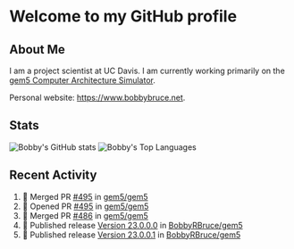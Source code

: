 # Welcome to my GitHub profile

## About Me

I am a project scientist at UC Davis. I am currently working primarily on the [gem5 Computer Architecture Simulator](https://github.com/gem5).

Personal website: <https://www.bobbybruce.net>.

## Stats

![Bobby's GitHub stats](https://github-readme-stats.vercel.app/api?username=bobbyrbruce&show_icons=true&theme=responsive&include_all_commits=true&count_private=true&show=reviews&disable_animations=true)
![Bobby's Top Languages ](https://github-readme-stats.vercel.app/api/top-langs/?username=bobbyrbruce&layout=compact&theme=responsive&count_private=true&langs_count=10&disable_animations=true)

## Recent Activity

<!--START_SECTION:activity-->
1. 🎉 Merged PR [#495](https://github.com/gem5/gem5/pull/495) in [gem5/gem5](https://github.com/gem5/gem5)
2. 💪 Opened PR [#495](https://github.com/gem5/gem5/pull/495) in [gem5/gem5](https://github.com/gem5/gem5)
3. 🎉 Merged PR [#486](https://github.com/gem5/gem5/pull/486) in [gem5/gem5](https://github.com/gem5/gem5)
4. 🚀 Published release [Version 23.0.0.0](https://github.com/BobbyRBruce/gem5/releases/tag/v23.0.0.0) in [BobbyRBruce/gem5](https://github.com/BobbyRBruce/gem5)
5. 🚀 Published release [Version 23.0.0.1](https://github.com/BobbyRBruce/gem5/releases/tag/v23.0.0.1) in [BobbyRBruce/gem5](https://github.com/BobbyRBruce/gem5)
<!--END_SECTION:activity-->
